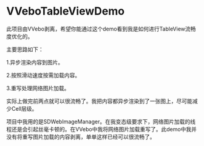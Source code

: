 # VVeboTableViewDemo

此项目由VVebo剥离，希望你能通过这个demo看到我是如何进行TableView流畅度优化的。

主要思路如下：

1.异步渲染内容到图片。

2.按照滑动速度按需加载内容。

3.重写处理网络图片加载。

实际上做完前两点就可以很流畅了。我把内容都异步渲染到了一张图上，尽可能减少Cell层级。

项目中我用的是SDWebImageManager。在我变态级要求下，网络图片加载的线程还是会引起丝毫卡顿的。在VVebo中我将网络图片加载重写了。此demo中我并没有将重写图片加载的内容剥离，单单这样已经可以很流畅了。